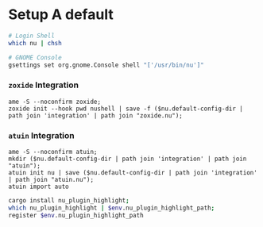 # Setup A default

```bash
# Login Shell
which nu | chsh

# GNOME Console
gsettings set org.gnome.Console shell "['/usr/bin/nu']"
```

### `zoxide` Integration

```
ame -S --noconfirm zoxide;
zoxide init --hook pwd nushell | save -f ($nu.default-config-dir | path join 'integration' | path join "zoxide.nu");
```

### `atuin` Integration

```
ame -S --noconfirm atuin;
mkdir ($nu.default-config-dir | path join 'integration' | path join "atuin");
atuin init nu | save ($nu.default-config-dir | path join 'integration' | path join "atuin.nu");
atuin import auto
```


```bash
cargo install nu_plugin_highlight;
which nu_plugin_highlight | $env.nu_plugin_highlight_path;
register $env.nu_plugin_highlight_path
```